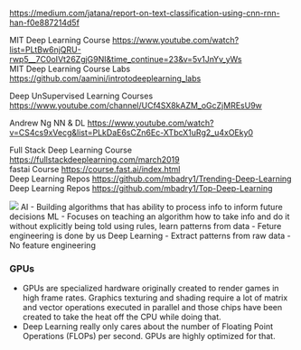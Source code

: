 https://medium.com/jatana/report-on-text-classification-using-cnn-rnn-han-f0e887214d5f </br>

MIT Deep Learning Course https://www.youtube.com/watch?list=PLtBw6njQRU-rwp5__7C0oIVt26ZgjG9NI&time_continue=23&v=5v1JnYv_yWs </br>
MIT Deep Learning Course Labs https://github.com/aamini/introtodeeplearning_labs </br>

Deep UnSupervised Learning Courses https://www.youtube.com/channel/UCf4SX8kAZM_oGcZjMREsU9w </br>

Andrew Ng NN & DL https://www.youtube.com/watch?v=CS4cs9xVecg&list=PLkDaE6sCZn6Ec-XTbcX1uRg2_u4xOEky0

Full Stack Deep Learning Course https://fullstackdeeplearning.com/march2019 </br>
fastai Course https://course.fast.ai/index.html </br>
Deep Learning Repos https://github.com/mbadry1/Trending-Deep-Learning </br>
Deep Learning Repos https://github.com/mbadry1/Top-Deep-Learning </br>

![](https://cdn-images-1.medium.com/max/1600/1*apv568PcFVOj-uCgBlXDNA.jpeg)
AI - Building algorithms that has ability to process info to inform future decisions
ML - Focuses on teaching an algorithm how to take info and do it without explicitly being told using rules, learn patterns from data - Feture engineering is done by us
Deep Learning - Extract patterns from raw data - No feature engineering

### GPUs
* GPUs are specialized hardware originally created to render games in high frame rates. Graphics texturing and shading require a lot of matrix and vector operations executed in parallel and those chips have been created to take the heat off the CPU while doing that.
* Deep Learning really only cares about the number of Floating Point Operations (FLOPs) per second. GPUs are highly optimized for that.



